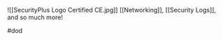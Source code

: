![[SecurityPlus Logo Certified CE.jpg]]
[[Networking]], [[Security Logs]], and so much more! 


#dod 
